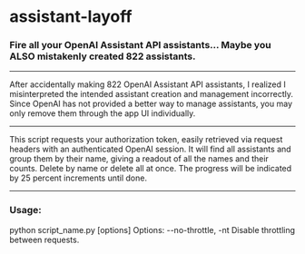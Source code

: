 # assistant-layoff #
### Fire all your OpenAI Assistant API assistants... Maybe you ALSO mistakenly created 822 assistants. ###
---
After accidentally making 822 OpenAI Assistant API assistants, I realized I misinterpreted the intended assistant creation and management incorrectly.
Since OpenAI has not provided a better way to manage assistants, you may only remove them through the app UI individually.

---
This script requests your authorization token, easily retrieved via request headers with an authenticated OpenAI session.
It will find all assistants and group them by their name, giving a readout of all the names and their counts.
Delete by name or delete all at once. The progress will be indicated by 25 percent increments until done.

---
### Usage: ###
python script_name.py [options]
Options:
    --no-throttle, -nt    Disable throttling between requests.

